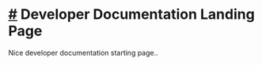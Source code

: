 # [\#](https://monkins1010.github.io/discordchat/\#developer-documentation-landing-page) Developer Documentation Landing Page

Nice developer documentation starting page..